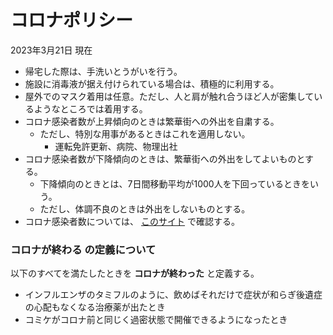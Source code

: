 # コロナポリシー

2023年3月21日 現在

- 帰宅した際は、手洗いとうがいを行う。
- 施設に消毒液が据え付けられている場合は、積極的に利用する。
- 屋外でのマスク着用は任意。ただし、人と肩が触れ合うほど人が密集しているようなところでは着用する。
- コロナ感染者数が上昇傾向のときは繁華街への外出を自粛する。
    - ただし、特別な用事があるときはこれを適用しない。
        - 運転免許更新、病院、物理出社
- コロナ感染者数が下降傾向のときは、繁華街への外出をしてよいものとする。
    - 下降傾向のときとは、7日間移動平均が1000人を下回っているときをいう。
    - ただし、体調不良のときは外出をしないものとする。
- コロナ感染者数については、 [このサイト](https://www3.nhk.or.jp/news/special/coronavirus/data/pref/aichi.html) で確認する。

### **コロナが終わる** の定義について

以下のすべてを満たしたときを **コロナが終わった** と定義する。

- インフルエンザのタミフルのように、飲めばそれだけで症状が和らぎ後遺症の心配もなくなる治療薬が出たとき
- コミケがコロナ前と同じく過密状態で開催できるようになったとき
